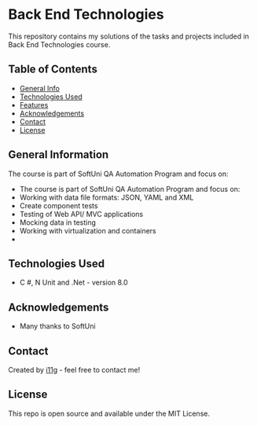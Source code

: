 # Back End Technologies
This repository contains my solutions of the tasks and projects included in Back End Technologies course. 


## Table of Contents
* [General Info](#general-information)
* [Technologies Used](#technologies-used)
* [Features](#features)
* [Acknowledgements](#acknowledgements)
* [Contact](#contact)
* [License](#license) 

## General Information
The course is part of SoftUni QA Automation Program and focus on:
- The course is part of SoftUni QA Automation Program and focus on:
- Working with data file formats: JSON, YAML and XML
- Create component tests
- Testing of Web API/ MVC applications
- Mocking data in testing
- Working with virtualization and containers
- 
## Technologies Used
- C #, N Unit and .Net - version 8.0

## Acknowledgements

- Many thanks to SoftUni

## Contact
Created by [i11g](https:/i11g.githug.io) - feel free to contact me!

## License 
This repo is open source and available under the MIT License. 


